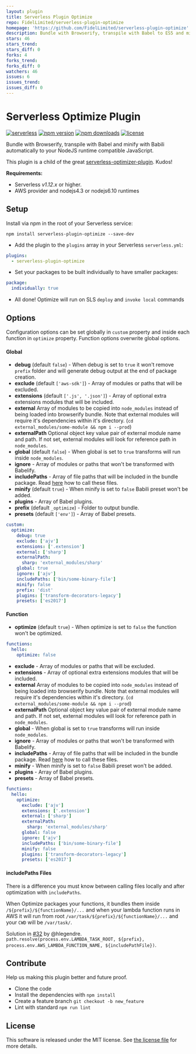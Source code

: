 ```yaml
---
layout: plugin
title: Serverless Plugin Optimize
repo: FidelLimited/serverless-plugin-optimize
homepage: 'https://github.com/FidelLimited/serverless-plugin-optimize'
description: Bundle with Browserify, transpile with Babel to ES5 and minify with Uglify your Serverless functions.
stars: 46
stars_trend: 
stars_diff: 0
forks: 4
forks_trend: 
forks_diff: 0
watchers: 46
issues: 6
issues_trend: 
issues_diff: 0
---
```



Serverless Optimize Plugin
=============================
[![serverless](http://public.serverless.com/badges/v3.svg)](http://www.serverless.com) 
[![npm version](https://badge.fury.io/js/serverless-plugin-optimize.svg)](https://badge.fury.io/js/serverless-plugin-optimize)
[![npm downloads](https://img.shields.io/npm/dm/serverless-plugin-optimize.svg)](https://www.npmjs.com/package/serverless-plugin-optimize)
[![license](https://img.shields.io/npm/l/serverless-plugin-optimize.svg)](https://raw.githubusercontent.com/FidelLimited/serverless-plugin-optimize/master/LICENSE)

Bundle with Browserify, transpile with Babel and minify with Babili automatically to your NodeJS runtime compatible JavaScript.

This plugin is a child of the great [serverless-optimizer-plugin](https://github.com/serverless/serverless-optimizer-plugin). Kudos!

**Requirements:**
* Serverless *v1.12.x* or higher.
* AWS provider and nodejs4.3 or nodejs6.10 runtimes

## Setup

 Install via npm in the root of your Serverless service:
```
npm install serverless-plugin-optimize --save-dev
```

* Add the plugin to the `plugins` array in your Serverless `serverless.yml`:

```yml
plugins:
  - serverless-plugin-optimize
```

* Set your packages to be built individually to have smaller packages:

```yml
package:
  individually: true
```

* All done! Optimize will run on SLS `deploy` and `invoke local` commands

## Options

Configuration options can be set globally in `custom` property and inside each function in `optimize` property. Function options overwrite global options.

#### Global

* **debug** (default `false`) - When debug is set to `true` it won't remove `prefix` folder and will generate debug output at the end of package creation.
* **exclude** (default `['aws-sdk']`) - Array of modules or paths that will be excluded.
* **extensions** (default `['.js', '.json']`) - Array of optional extra extensions modules that will be included.
* **external** Array of modules to be copied into `node_modules` instead of being loaded into browserify bundle. Note that external modules will require it's dependencies within it's directory. (`cd external_modules/some-module && npm i --prod`)
* **externalPath** Optional object key value pair of external module name and path. If not set, external modules will look for reference path in `node_modules`.
* **global** (default `false`) - When global is set to `true` transforms will run inside `node_modules`.
* **ignore** - Array of modules or paths that won't be transformed with Babelify.
* **includePaths** - Array of file paths that will be included in the bundle package. Read [here](#includepaths-files) how to call these files.
* **minify** (default `true`) - When minify is set to `false` Babili preset won't be added.
* **plugins** - Array of Babel plugins.
* **prefix** (default `_optimize`) - Folder to output bundle.
* **presets** (default `['env']`) - Array of Babel presets.

```yml
custom:
  optimize:
    debug: true
    exclude: ['ajv']
    extensions: ['.extension']
    external: ['sharp']
    externalPath:
      sharp: 'external_modules/sharp'
    global: true
    ignore: ['ajv']
    includePaths: ['bin/some-binary-file']
    minify: false
    prefix: 'dist'
    plugins: ['transform-decorators-legacy']
    presets: ['es2017']
```

#### Function

* **optimize** (default `true`) - When optimize is set to `false` the function won't be optimized.

```yml
functions:
  hello:
    optimize: false
```

* **exclude** - Array of modules or paths that will be excluded.
* **extensions** - Array of optional extra extensions modules that will be included.
* **external** Array of modules to be copied into `node_modules` instead of being loaded into browserify bundle. Note that external modules will require it's dependencies within it's directory. (`cd external_modules/some-module && npm i --prod`)
* **externalPath** Optional object key value pair of external module name and path. If not set, external modules will look for reference path in `node_modules`.
* **global** - When global is set to `true` transforms will run inside `node_modules`.
* **ignore** - Array of modules or paths that won't be transformed with Babelify.
* **includePaths** - Array of file paths that will be included in the bundle package. Read [here](#includepaths-files) how to call these files.
* **minify** - When minify is set to `false` Babili preset won't be added.
* **plugins** - Array of Babel plugins.
* **presets** - Array of Babel presets.

```yml
functions:
  hello:
    optimize:
      exclude: ['ajv']
      extensions: ['.extension']
      external: ['sharp']
      externalPath:
        sharp: 'external_modules/sharp'
      global: false
      ignore: ['ajv']
      includePaths: ['bin/some-binary-file']
      minify: false
      plugins: ['transform-decorators-legacy']
      presets: ['es2017']
```

#### includePaths Files

There is a difference you must know between calling files locally and after optimization with `includePaths`.

When Optimize packages your functions, it bundles them inside `/${prefix}/${functionName}/...` and when your lambda function runs in AWS it will run from root `/var/task/${prefix}/${functionName}/...` and your `CWD` will be `/var/task/`.

Solution in [#32](https://github.com/FidelLimited/serverless-plugin-optimize/issues/32#issuecomment-278432399) by @hlegendre. `path.resolve(process.env.LAMBDA_TASK_ROOT, ${prefix}, process.env.AWS_LAMBDA_FUNCTION_NAME, ${includePathFile})`.

## Contribute

Help us making this plugin better and future proof.

   * Clone the code
   * Install the dependencies with `npm install`
   * Create a feature branch `git checkout -b new_feature`
   * Lint with standard `npm run lint`

## License

This software is released under the MIT license. See [the license file](LICENSE) for more details.
